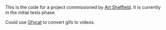This is the code for a project commissioned by [Art Sheffield](http://www.artsheffield.org/listings/art-sheffield-2016-up-down-top-bottom-strange-and-charm/). It is currently in the initial tests phase.

Could use [Gfycat](https://gfycat.com/api) to convert gifs to videos.